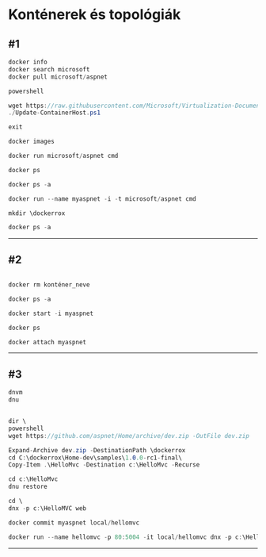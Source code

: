 # Konténerek és topológiák #
## #1 ##
```cs
docker info
docker search microsoft
docker pull microsoft/aspnet

powershell

wget https://raw.githubusercontent.com/Microsoft/Virtualization-Documentation/live/windows-server-container-tools/Update-ContainerHost/Update-ContainerHost.ps1 -OutFile Update-ContainerHost.ps1
./Update-ContainerHost.ps1

exit

docker images

docker run microsoft/aspnet cmd

docker ps

docker ps -a

docker run --name myaspnet -i -t microsoft/aspnet cmd

mkdir \dockerrox

docker ps -a
```
------------------------------------------------------

## #2 ##
```cs

docker rm konténer_neve

docker ps -a

docker start -i myaspnet

docker ps

docker attach myaspnet

```
------------------------------------------------------

## #3 ##
```cs
dnvm
dnu


dir \
powershell
wget https://github.com/aspnet/Home/archive/dev.zip -OutFile dev.zip

Expand-Archive dev.zip -DestinationPath \dockerrox
cd C:\dockerrox\Home-dev\samples\1.0.0-rc1-final\
Copy-Item .\HelloMvc -Destination c:\HelloMvc -Recurse

cd c:\HelloMvc
dnu restore

cd \
dnx -p c:\HelloMVC web

docker commit myaspnet local/hellomvc

docker run --name hellomvc -p 80:5004 -it local/hellomvc dnx -p c:\HelloMVC web

```
------------------------------------------------------
